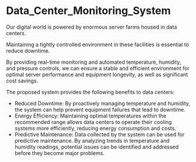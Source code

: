 # Data_Center_Monitoring_System

Our digital world is powered by enormous server farms housed in data centers. 

Maintaining a tightly controlled environment in these facilities is essential to reduce downtime.

By providing real-time monitoring and automated temperature, humidity, and pressure controls, we can ensure a stable and efficient environment for optimal server performance and equipment longevity, as well as significant cost savings.

The proposed system provides the following benefits to data centers:
- Reduced Downtime: By proactively managing temperature and humidity, the
system can help prevent equipment failures that lead to downtime.
- Energy Efficiency: Maintaining optimal temperatures within the recommended
range allows data centers to operate their cooling systems more efficiently,
reducing energy consumption and costs.
- Predictive Maintenance: Data collected by the system can be used for predictive
maintenance. By analyzing trends in temperature and humidity readings, potential
issues can be identified and addressed before they become major problems.
